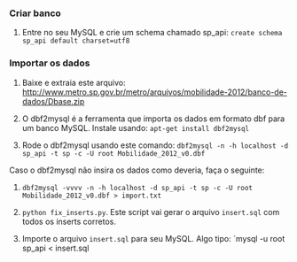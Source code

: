 ### Criar banco

1. Entre no seu MySQL e crie um schema chamado sp_api: `create schema sp_api default charset=utf8`

### Importar os dados

1. Baixe e extraia este arquivo: http://www.metro.sp.gov.br/metro/arquivos/mobilidade-2012/banco-de-dados/Dbase.zip

2. O dbf2mysql é a ferramenta que importa os dados em formato dbf para um banco MySQL. Instale usando: `apt-get install dbf2mysql`

3. Rode o dbf2mysql usando este comando: `dbf2mysql -n -h localhost -d sp_api -t sp -c -U root Mobilidade_2012_v0.dbf`

Caso o dbf2mysql não insira os dados como deveria, faça o seguinte:

1. `dbf2mysql -vvvv -n -h localhost -d sp_api -t sp -c -U root Mobilidade_2012_v0.dbf > import.txt`

2. `python fix_inserts.py`. Este script vai gerar o arquivo `insert.sql` com todos os inserts corretos.

3. Importe o arquivo `insert.sql` para seu MySQL. Algo tipo: `mysql -u root sp_api < insert.sql
